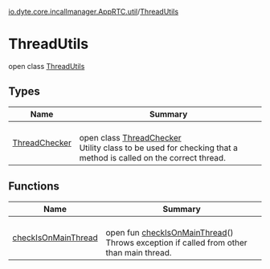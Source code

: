 [io.dyte.core.incallmanager.AppRTC.util](../index.md)/[ThreadUtils](index.md)

# ThreadUtils


open class [ThreadUtils](index.md)

## Types

| Name | Summary |
|---|---|
| [ThreadChecker](-thread-checker/index.md) | <br/>open class [ThreadChecker](-thread-checker/index.md)<br/>Utility class to be used for checking that a method is called on the correct thread. |

## Functions

| Name | Summary |
|---|---|
| [checkIsOnMainThread](check-is-on-main-thread.md) | <br/>open fun [checkIsOnMainThread](check-is-on-main-thread.md)()<br/>Throws exception if called from other than main thread. |
